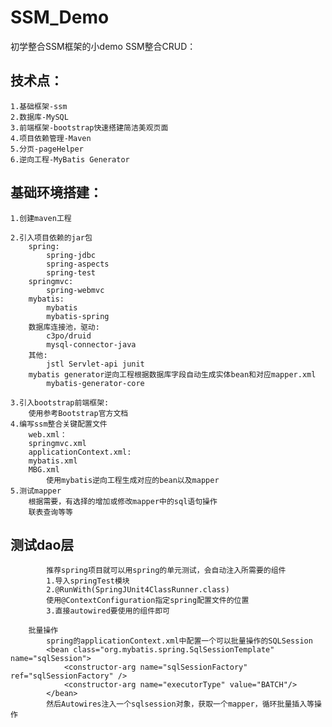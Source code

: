 # SSM_Demo
初学整合SSM框架的小demo
SSM整合CRUD：

技术点：
------
	1.基础框架-ssm
	2.数据库-MySQL
	3.前端框架-bootstrap快速搭建简洁美观页面
	4.项目依赖管理-Maven
	5.分页-pageHelper
	6.逆向工程-MyBatis Generator


基础环境搭建：
------
	1.创建maven工程
  
	2.引入项目依赖的jar包
		spring:
			spring-jdbc
			spring-aspects
			spring-test
		springmvc:
			spring-webmvc
		mybatis:
			mybatis
			mybatis-spring
		数据库连接池，驱动:
			c3po/druid
			mysql-connector-java
		其他:
			jstl Servlet-api junit
		mybatis generator逆向工程根据数据库字段自动生成实体bean和对应mapper.xml
    		mybatis-generator-core

	3.引入bootstrap前端框架:
		使用参考Bootstrap官方文档
	4.编写ssm整合关键配置文件
		web.xml：
		springmvc.xml
		applicationContext.xml:
		mybatis.xml
		MBG.xml
			使用mybatis逆向工程生成对应的bean以及mapper
	5.测试mapper
		根据需要，有选择的增加或修改mapper中的sql语句操作
		联表查询等等

测试dao层
------
		    推荐spring项目就可以用spring的单元测试，会自动注入所需要的组件
		    1.导入springTest模块
		    2.@RunWith(SpringJUnit4ClassRunner.class)
		    使用@ContextConfiguration指定spring配置文件的位置
		    3.直接autowired要使用的组件即可

		批量操作
			spring的applicationContext.xml中配置一个可以批量操作的SQLSession
		    <bean class="org.mybatis.spring.SqlSessionTemplate" name="sqlSession">
		        <constructor-arg name="sqlSessionFactory" ref="sqlSessionFactory" />
		        <constructor-arg name="executorType" value="BATCH"/>
		    </bean>
		    然后Autowires注入一个sqlsession对象，获取一个mapper，循环批量插入等操作
